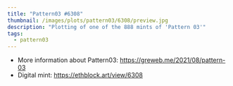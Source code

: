 ```yaml
---
title: "Pattern03 #6308"
thumbnail: /images/plots/pattern03/6308/preview.jpg
description: "Plotting of one of the 888 mints of 'Pattern 03'"
tags:
  - pattern03
---
```


- More information about Pattern03: https://greweb.me/2021/08/pattern-03
- Digital mint: https://ethblock.art/view/6308
